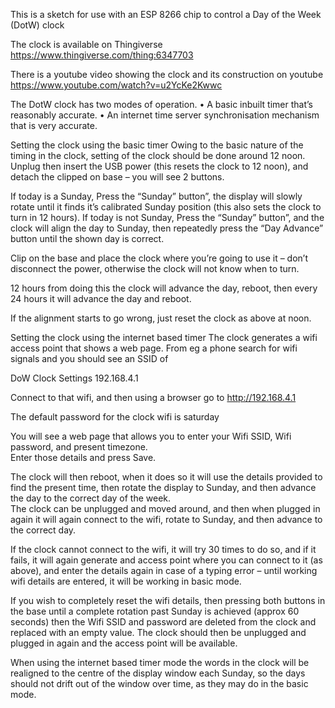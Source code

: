 This is a sketch for use with an ESP 8266 chip to control a Day of the Week (DotW) clock

The clock is available on Thingiverse https://www.thingiverse.com/thing:6347703

There is a youtube video showing the clock and its construction on youtube https://www.youtube.com/watch?v=u2YcKe2Kwwc


The DotW clock has two modes of operation.
    • A basic inbuilt timer that’s reasonably accurate.
    • An internet time server synchronisation mechanism that is very accurate.

Setting the clock using the basic timer
Owing to the basic nature of the timing in the clock, setting of the clock should be done around 12 noon.
Unplug then insert the USB power (this resets the clock to 12 noon), and detach the clipped on base – you will see 2 buttons.

If today is a Sunday, 
Press the “Sunday” button”, the display will slowly rotate until it finds it’s calibrated Sunday position (this also sets the clock to turn in 12 hours).
If today is not Sunday,
Press the “Sunday” button”, and the clock will align the day to Sunday, then repeatedly press the “Day Advance” button until the shown day is correct.

Clip on the base and place the clock where you’re going to use it – don’t disconnect the power, otherwise the clock will not know when to turn.

12 hours from doing this the clock will advance the day, reboot, then every 24 hours it will advance the day and reboot.

If the alignment starts to go wrong, just reset the clock as above at noon.


Setting the clock using the internet based timer
The clock generates a wifi access point that shows a web page.  From eg a phone search for wifi signals and you should see an SSID of

DoW Clock Settings 192.168.4.1

Connect to that wifi, and then using a browser go to 
http://192.168.4.1

The default password for the clock wifi is 
saturday

You will see a web page that allows you to enter your Wifi SSID, Wifi password, and present timezone.  
Enter those details and press Save.  

The clock will then reboot, when it does so it will use the details provided to find the present time, then rotate the display to Sunday, and then advance the day to the correct day of the week.  
The clock can be unplugged and moved around, and then when plugged in again it will again connect to the wifi, rotate to Sunday, and then advance to the correct day.

If the clock cannot connect to the wifi, it will try 30 times to do so, and if it fails, it will again generate and access point where you can connect to it (as above), and enter the details again in case of a typing error 
– until working wifi details are entered, it will be working in basic mode.

If you wish to completely reset the wifi details, then pressing both buttons in the base until a complete rotation past Sunday is achieved (approx 60 seconds) then the Wifi SSID and password are deleted from the clock and replaced with an empty value.
The clock should then be unplugged and plugged in again and the access point will be available.

When using the internet based timer mode the words in the clock will be realigned to the centre of the display window each Sunday, so the days should not drift out of the window over time, as they may do in the basic mode.

